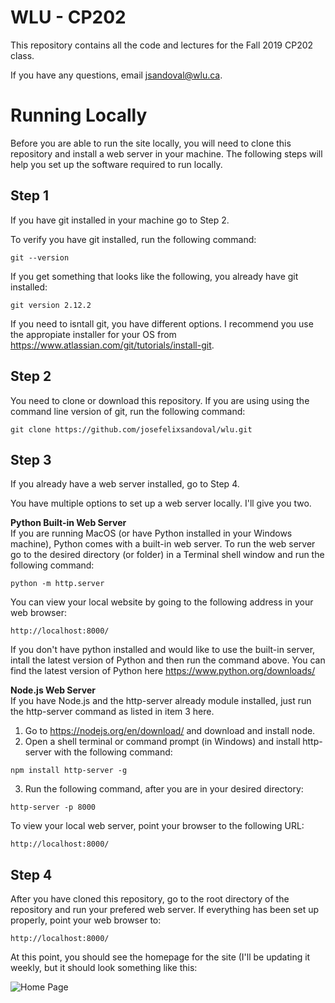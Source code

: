 # WLU - CP202
This repository contains all the code and lectures for the Fall 2019 CP202 class.

If you have any questions, email jsandoval@wlu.ca.

# Running Locally
Before you are able to run the site locally, you will need to clone this repository and install a web server in your machine. The following steps will help you set up the software required to run locally. 

<h2>Step 1</h2>

If you have git installed in your machine go to Step 2.

To verify you have git installed, run the following command:
```
git --version
```

If you get something that looks like the following, you already have git installed:
```
git version 2.12.2
```

If you need to isntall git, you have different options. I recommend you use the appropiate installer for your OS from https://www.atlassian.com/git/tutorials/install-git.

<h2>Step 2</h2>
You need to clone or download this repository. If you are using using the command line version of git, run the following command:

```
git clone https://github.com/josefelixsandoval/wlu.git
```

<h2>Step 3</h2>
If you already have a web server installed, go to Step 4.

You have multiple options to set up a web server locally. I'll give you two.

**Python Built-in Web Server**\
If you are running MacOS (or have Python installed in your Windows machine), Python comes with a built-in web server. To run the web server go to the desired directory (or folder) in a Terminal shell window and run the following command:

```
python -m http.server
````

You can view your local website by going to the following address in your web browser:

```
http://localhost:8000/
```

If you don't have python installed and would like to use the built-in server, intall the latest version of Python and then run the command above. You can find the latest version of Python here https://www.python.org/downloads/

**Node.js Web Server**\
If you have Node.js and the http-server already module installed, just run the http-server command as listed in item 3 here.

1. Go to https://nodejs.org/en/download/ and download and install node.
2. Open a shell terminal or command prompt (in Windows) and install http-server with the following command:

```
npm install http-server -g
```

3. Run the following command, after you are in your desired directory:

```
http-server -p 8000
```

To view your local web server, point your browser to the following URL:

```
http://localhost:8000/
```


<h2>Step 4</h2>
After you have cloned this repository, go to the root directory of the repository and run your prefered web server. If everything has been set up properly, point your web browser to:

```
http://localhost:8000/
```

At this point, you should see the homepage for the site (I'll be updating it weekly, but it should look something like this:

![Home Page](http://wlu-cp202.appspot.com/img/homepage.png)
